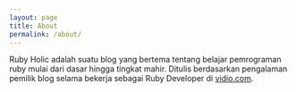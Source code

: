```yaml
---
layout: page
title: About
permalink: /about/
---
```


Ruby Holic adalah suatu blog yang bertema tentang belajar pemrograman ruby mulai dari dasar hingga tingkat mahir. Ditulis berdasarkan pengalaman pemilik blog selama bekerja sebagai Ruby Developer di [vidio.com](https://www.vidio.com).

